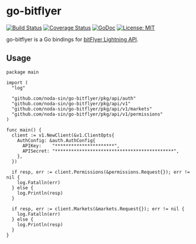 # go-bitflyer

[![Build Status](https://travis-ci.org/noda-sin/go-bitflyer.svg?branch=master)](https://travis-ci.org/noda-sin/go-bitflyer)
[![Coverage Status](https://coveralls.io/repos/github/noda-sin/go-bitflyer/badge.svg?branch=master)](https://coveralls.io/github/noda-sin/go-bitflyer?branch=master)
[![GoDoc](https://godoc.org/github.com/noda-sin/go-bitflyer?status.svg)](https://godoc.org/github.com/noda-sin/go-bitflyer)
[![License: MIT](https://img.shields.io/badge/License-MIT-yellow.svg)](https://opensource.org/licenses/MIT)

go-bitflyer is a Go bindings for [bitFlyer Lightning API](https://lightning.bitflyer.jp/docs?lang=en).

## Usage

```golang
package main

import (
  "log"

  "github.com/noda-sin/go-bitflyer/pkg/api/auth"
  "github.com/noda-sin/go-bitflyer/pkg/api/v1"
  "github.com/noda-sin/go-bitflyer/pkg/api/v1/markets"
  "github.com/noda-sin/go-bitflyer/pkg/api/v1/permissions"
)

func main() {
  client := v1.NewClient(&v1.ClientOpts{
    AuthConfig: &auth.AuthConfig{
      APIKey:    "**********************",
      APISecret: "********************************************",
    },
  })

  if resp, err := client.Permissions(&permissions.Request{}); err != nil {
    log.Fatalln(err)
  } else {
    log.Println(resp)
  }

  if resp, err := client.Markets(&markets.Request{}); err != nil {
    log.Fatalln(err)
  } else {
    log.Println(resp)
  }
}

```
